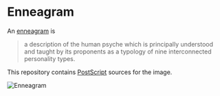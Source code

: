 # Enneagram
An [enneagram][wikipedia:enneagram] is

> a description of the human psyche which is principally understood and taught by its proponents as a typology of nine interconnected personality types.

This repository contains [PostScript][wikipedia:postscript] sources for the image.

![Enneagram](https://fifth-postulate.nl/enneagram/image/enneagram.png)

[wikipedia:enneagram]: https://en.wikipedia.org/wiki/Enneagram_of_Personality
[wikipedia:postscript]: https://www.adobe.com/products/postscript.html

